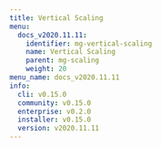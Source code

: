 ```yaml
---
title: Vertical Scaling
menu:
  docs_v2020.11.11:
    identifier: mg-vertical-scaling
    name: Vertical Scaling
    parent: mg-scaling
    weight: 20
menu_name: docs_v2020.11.11
info:
  cli: v0.15.0
  community: v0.15.0
  enterprise: v0.2.0
  installer: v0.15.0
  version: v2020.11.11
---
```


